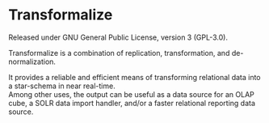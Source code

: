 Transformalize
==============
Released under GNU General Public License, version 3 (GPL-3.0).

Transformalize is a combination of replication, transformation, and de-normalization.

It provides a reliable and efficient means of transforming relational data into a star-schema in near real-time.  
Among other uses, the output can be useful as a data source for an OLAP cube, a SOLR data import
handler, and/or a faster relational reporting data source.
